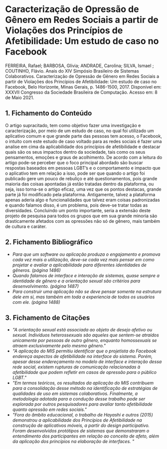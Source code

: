 # Caracterização de Opressão de Gênero em Redes Sociais a partir de Violações dos Princípios de Afetibilidade: Um estudo de caso no Facebook
FERREIRA, Rafael; BARBOSA, Glívia; ANDRADE, Carolina; SILVA, Ismael ; COUTINHO, Flávio. Anais do XIV Simpósio Brasileiro de Sistemas Colaborativos. Caracterização de Opressão de Gênero em Redes Sociais a partir de Violações dos Princípios de Afetibilidade: Um estudo de caso no Facebook, Belo Horizonte, Minas Gerais, p. 1486-1500, 2017. Disponível em: XXXVII Congresso da Sociedade Brasileira de Computação. Acesso em: 8 de Maio 2021.

## 1.	Fichamento do Conteúdo
O artigo supracitado, tem como objetivo fazer uma investigação e caracterização, por meio de um estudo de caso, no qual foi utilizado um aplicativo comum e que grande parte das pessoas tem acesso, o Facebook, o intuito com este estudo de caso voltado para as redes sociais é fazer uma analise em cima da aplicabilidade dos princípios de afetibilidade e destacar quais são os seus impactos dentro da sociedade, tais como os seus pensamentos, emoções e graus de acolhimento. De acordo com a leitura do artigo pode-se perceber que o foco principal abordado são buscar respostas baseados em pessoas LGBT’s e o comportamento e impacto que o aplicativo tem em relação a isso, pode ser que quando o artigo foi publicado gere um pouco de rebuliço e até questionamentos, pois grande maioria das coisas apontadas já estão tratadas dentro da plataforma, ou seja, isso torna-se o artigo eficaz, uma vez que os pontos destacas, grande parte já foi modificado pela plataforma. Antigamente, talvez a plataforma apenas aderia algo e funcionalidades que talvez eram coisas padronizadas e quando falamos disso, é um problema, pois deve-se tratar todas as diversidades. Concluindo um ponto importante, seria a extensão deste projeto de pesquisa para todos os grupos que em sua grande minoria são drasticamente afetados com as opressões não só de gênero, mais também de cultura e caráter.

## 2.	Fichamento Bibliográfico
* _Para que um software ou aplicação produza o engajamento e promova cada vez mais a utilização, deve-se cada vez mais pensar em como projetar e avaliar a aplicabilidade para diferentes identidades de gêneros. (página 1486)_
* _Quando falamos de interface e interação de sistemas, quase sempre a identidade de gênero e a orientação sexual são critérios para desenvolvimento. (página 1487)_
* _Para construir uma aplicação não se deve pensar somente na estrutura dele em si, mas também em toda a experiencia de todos os usuários com ele. (página 1488)_


## 3.	Fichamento de Citações

* _"A orientação sexual está associada ao objeto de desejo afetivo ou sexual.
Indivíduos heterossexuais são aqueles que sentem-se atraídos unicamente por pessoas
de outro gênero, enquanto homossexuais se atraem exclusivamente pelo mesmo gênero."_
* _"A aplicação do MIS permitiu identificar que o projetista do Facebook endereça aspectos
de afetibilidade na interface do sistema. Porém, apesar desse endereçamento no modelo
de interface e interação dessa rede social, existem rupturas de comunicação relacionadas
à afetibilidade que podem refletir em casos de opressão para o público LGBT."_
* _"Em termos teóricos, os resultados da aplicação do MIS contribuem para a
consolidação desse método na identificação de estratégias de qualidades de uso em
sistemas colaborativos. Finalmente, a metodologia adotada para a condução desse
trabalho pode ser explorada por outros pesquisadores para avaliar tanto afetibilidade
quanto opressão em redes sociais."_
* _"Fora do âmbito educacional, o trabalho de Hayashi e outros (2015) demonstrou a
aplicabilidade dos Princípios de Afetibilidade na construção de aplicativos móveis, a
partir do design participativo. Foram desenvolvidos protótipos de sistemas que
demonstraram o entendimento dos participantes em relação ao conceito de afeto, além
da aplicação dos princípios na elaboração de interfaces. "_
